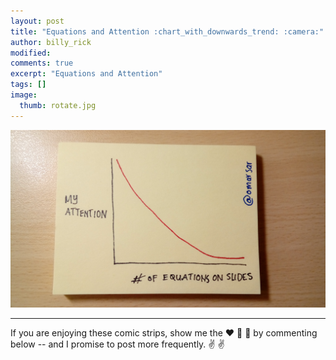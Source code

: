 ```yaml
---
layout: post
title: "Equations and Attention :chart_with_downwards_trend: :camera:"
author: billy_rick
modified:
comments: true
excerpt: "Equations and Attention"
tags: []
image:
  thumb: rotate.jpg
---
```


![alt text](https://github.com/omarsar/omarsar.github.io/blob/master/images/equations.jpg?raw=true "rotation dilemma")

---
If you are enjoying these comic strips, show me the :heart: :blue_heart: :green_heart: by commenting below -- and I promise to post more frequently. :v: :v:
